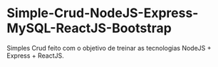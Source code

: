 # Simple-Crud-NodeJS-Express-MySQL-ReactJS-Bootstrap
Simples Crud feito com o objetivo de treinar as tecnologias NodeJS + Express + ReactJS. 
